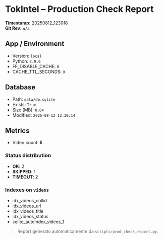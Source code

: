# TokIntel – Production Check Report

**Timestamp:** 20250812_123018  
**Git Rev:** `n/a`

## App / Environment
- Version: `local`
- Python: `3.9.6`
- FF_DISABLE_CACHE: `0`
- CACHE_TTL_SECONDS: `0`

## Database
- Path: `data/db.sqlite`
- Exists: `True`
- Size (MB): `0.04`
- Modified: `2025-08-12 12:30:14`

## Metrics
- Video count: **5**

### Status distribution
- **OK**: 2
- **SKIPPED**: 1
- **TIMEOUT**: 2

### Indexes on `videos`
- idx_videos_collid
- idx_videos_url
- idx_videos_title
- idx_videos_status
- sqlite_autoindex_videos_1

> Report generato automaticamente da `scripts/prod_check_report.py`.
